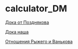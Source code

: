 # calculator_DM

[Дока от Позднякова](https://docs.google.com/document/u/0/d/1Dv_6AIhxg_3ezu6VMcEnMpyfRzgym9l8PmE4ULGfjgM/mobilebasic)

[Дока наша](https://docs.google.com/document/d/1U6PXU9S1H9UYg6vOdKlbHRTDxDVNCQ8lelEw45oxRsc/edit?usp=sharing)

[Отношения Рыжего и Ванькова](FrontBackRelation.md)